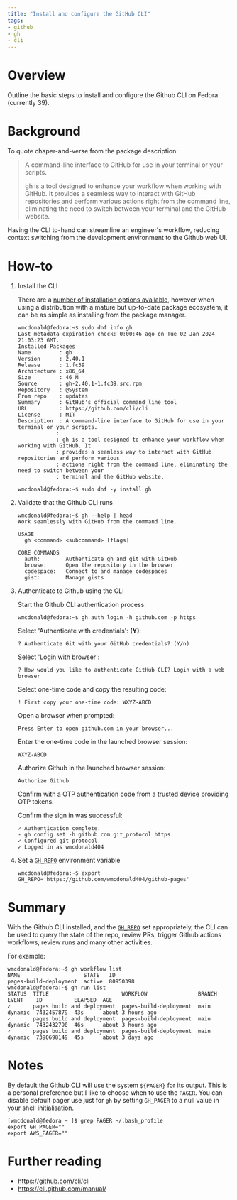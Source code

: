 ```yaml
---
title: "Install and configure the GitHub CLI"
tags:
- github
- gh
- cli
---
```


# Overview
Outline the basic steps to install and configure the Github CLI on Fedora (currently 39).

# Background
To quote chaper-and-verse from the package description:

> A command-line interface to GitHub for use in your terminal or your scripts.
>
> gh is a tool designed to enhance your workflow when working with GitHub. It provides a seamless way to interact with GitHub repositories and perform various actions right from the command line, eliminating the need to switch between your terminal and the GitHub website.

Having the CLI to-hand can streamline an engineer's workflow, reducing context switching from the development environment to the Github web UI.

# How-to
1. Install the CLI

    There are a [number of installation options available](https://github.com/cli/cli#installation), however when using a distribution with a mature but up-to-date package ecosystem, it can be as simple as installing from the package manager.

    ```Shell
    wmcdonald@fedora:~$ sudo dnf info gh
    Last metadata expiration check: 0:00:46 ago on Tue 02 Jan 2024 21:03:23 GMT.
    Installed Packages
    Name         : gh
    Version      : 2.40.1
    Release      : 1.fc39
    Architecture : x86_64
    Size         : 46 M
    Source       : gh-2.40.1-1.fc39.src.rpm
    Repository   : @System
    From repo    : updates
    Summary      : GitHub's official command line tool
    URL          : https://github.com/cli/cli
    License      : MIT
    Description  : A command-line interface to GitHub for use in your terminal or your scripts.
                : 
                : gh is a tool designed to enhance your workflow when working with GitHub. It
                : provides a seamless way to interact with GitHub repositories and perform various
                : actions right from the command line, eliminating the need to switch between your
                : terminal and the GitHub website.

    wmcdonald@fedora:~$ sudo dnf -y install gh
    ```

2. Validate that the Github CLI runs

    ```Shell
    wmcdonald@fedora:~$ gh --help | head
    Work seamlessly with GitHub from the command line.

    USAGE
      gh <command> <subcommand> [flags]

    CORE COMMANDS
      auth:        Authenticate gh and git with GitHub
      browse:      Open the repository in the browser
      codespace:   Connect to and manage codespaces
      gist:        Manage gists
    ```

3. Authenticate to Github using the CLI

    Start the Github CLI authentication process:
    ```Shell
    wmcdonald@fedora:~$ gh auth login -h github.com -p https
    ```
    Select 'Authenticate with credentials': **(Y)**:
    ```Shell
    ? Authenticate Git with your GitHub credentials? (Y/n) 
    ```
    Select 'Login with browser':
    ```Shell
    ? How would you like to authenticate GitHub CLI? Login with a web browser
    ```
    Select one-time code and copy the resulting code:
    ```Shell
    ! First copy your one-time code: WXYZ-ABCD
    ```
    Open a browser when prompted:
    ```Shell
    Press Enter to open github.com in your browser... 
    ```
    Enter the one-time code in the launched browser session:
    ```Shell
    WXYZ-ABCD
    ```
    Authorize Github in the launched browser session:
    ```Shell
    Authorize Github
    ```
    Confirm with a OTP authentication code from a trusted device providing OTP tokens.

    Confirm the sign in was successful:
    ```Shell
    ✓ Authentication complete.
    - gh config set -h github.com git_protocol https
    ✓ Configured git protocol
    ✓ Logged in as wmcdonald404
    ```

4. Set a [`GH_REPO`](https://cli.github.com/manual/gh_help_environment) environment variable

    ```Shell
    wmcdonald@fedora:~$ export GH_REPO='https://github.com/wmcdonald404/github-pages' 
    ```

# Summary
With the Github CLI installed, and the [`GH_REPO`](https://cli.github.com/manual/gh_help_environment) set appropriately, the CLI can be used to query the state of the repo, review PRs, trigger Github actions workflows, review runs and many other activities.

For example:

```Shell
wmcdonald@fedora:~$ gh workflow list
NAME                    STATE   ID      
pages-build-deployment  active  80950398
wmcdonald@fedora:~$ gh run list
STATUS  TITLE                       WORKFLOW                BRANCH  EVENT    ID          ELAPSED  AGE              
✓       pages build and deployment  pages-build-deployment  main    dynamic  7432457879  43s      about 3 hours ago
✓       pages build and deployment  pages-build-deployment  main    dynamic  7432432790  46s      about 3 hours ago
✓       pages build and deployment  pages-build-deployment  main    dynamic  7390698149  45s      about 3 days ago
```
# Notes
By default the Github CLI will use the system `${PAGER}` for its output. This is a personal preference but I like to choose when to use the `PAGER`. You can disable default pager use just for `gh` by setting `GH_PAGER` to a null value in your shell initialisation.

```Shell
[wmcdonald@fedora ~ ]$ grep PAGER ~/.bash_profile 
export GH_PAGER=""
export AWS_PAGER=""
```

# Further reading
- https://github.com/cli/cli
- https://cli.github.com/manual/
